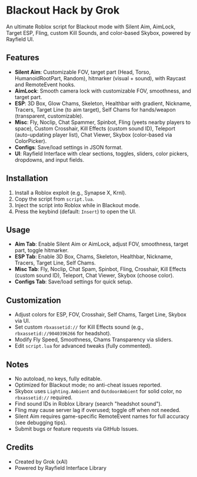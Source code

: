 # Blackout Hack by Grok

An ultimate Roblox script for Blackout mode with Silent Aim, AimLock, Target ESP, Fling, custom Kill Sounds, and color-based Skybox, powered by Rayfield UI.

## Features
- **Silent Aim**: Customizable FOV, target part (Head, Torso, HumanoidRootPart, Random), hitmarker (visual + sound), with Raycast and RemoteEvent hooks.
- **AimLock**: Smooth camera lock with customizable FOV, smoothness, and target part.
- **ESP**: 3D Box, Glow Chams, Skeleton, Healthbar with gradient, Nickname, Tracers, Target Line (to aim target), Self Chams for hands/weapon (transparent, customizable).
- **Misc**: Fly, Noclip, Chat Spammer, Spinbot, Fling (yeets nearby players to space), Custom Crosshair, Kill Effects (custom sound ID), Teleport (auto-updating player list), Chat Viewer, Skybox (color-based via ColorPicker).
- **Configs**: Save/load settings in JSON format.
- **UI**: Rayfield Interface with clear sections, toggles, sliders, color pickers, dropdowns, and input fields.

## Installation
1. Install a Roblox exploit (e.g., Synapse X, Krnl).
2. Copy the script from `script.lua`.
3. Inject the script into Roblox while in Blackout mode.
4. Press the keybind (default: `Insert`) to open the UI.

## Usage
- **Aim Tab**: Enable Silent Aim or AimLock, adjust FOV, smoothness, target part, toggle hitmarker.
- **ESP Tab**: Enable 3D Box, Chams, Skeleton, Healthbar, Nickname, Tracers, Target Line, Self Chams.
- **Misc Tab**: Fly, Noclip, Chat Spam, Spinbot, Fling, Crosshair, Kill Effects (custom sound ID), Teleport, Chat Viewer, Skybox (choose color).
- **Configs Tab**: Save/load settings for quick setup.

## Customization
- Adjust colors for ESP, FOV, Crosshair, Self Chams, Target Line, Skybox via UI.
- Set custom `rbxassetid://` for Kill Effects sound (e.g., `rbxassetid://9040396266` for headshot).
- Modify Fly Speed, Smoothness, Chams Transparency via sliders.
- Edit `script.lua` for advanced tweaks (fully commented).

## Notes
- No autoload, no keys, fully editable.
- Optimized for Blackout mode; no anti-cheat issues reported.
- Skybox uses `Lighting.Ambient` and `OutdoorAmbient` for solid color, no `rbxassetid://` required.
- Find sound IDs in Roblox Library (search "headshot sound").
- Fling may cause server lag if overused; toggle off when not needed.
- Silent Aim requires game-specific RemoteEvent names for full accuracy (see debugging tips).
- Submit bugs or feature requests via GitHub Issues.

## Credits
- Created by Grok (xAI)
- Powered by Rayfield Interface Library
